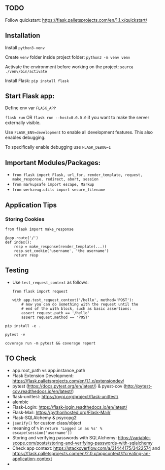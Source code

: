 ## TODO

Follow quickstart: https://flask.palletsprojects.com/en/1.1.x/quickstart/

## Installation

Install `python3-venv`

Create `venv` folder inside project folder: `python3 -m venv venv`

Activate the environment before working on the project: `source ./venv/bin/activate`

Install Flask: `pip install flask`

## Start Flask app:

Define env var `FLASK_APP`

`flask run` OR `flask run --host=0.0.0.0` if you want to make the server externally visible.

Use `FLASK_ENV=development` to enable all development features. This also enables debugging.

To specifically enable debugging use `FLASK_DEBUG=1`


## Important Modules/Packages:

- `from flask import Flask, url_for, render_template, request, make_response, redirect, abort, session`
- `from markupsafe import escape, Markup`
- `from werkzeug.utils import secure_filename`

## Application Tips

### Storing Cookies

```
from flask import make_response

@app.route('/')
def index():
    resp = make_response(render_template(...))
    resp.set_cookie('username', 'the username')
    return resp
```

## Testing

- Use `test_request_context` as follows:
    ```
    from flask import request

    with app.test_request_context('/hello', method='POST'):
        # now you can do something with the request until the
        # end of the with block, such as basic assertions:
        assert request.path == '/hello'
        assert request.method == 'POST'
    ```

```
pip install -e .

pytest -v

coverage run -m pytest && coverage report
```


## TO Check

- app.root_path vs app.instance_path
- Flask Extension Development: https://flask.palletsprojects.com/en/1.1.x/extensiondev/
- pytest (https://docs.pytest.org/en/latest/) & pyest-cov (http://pytest-cov.readthedocs.io/en/latest/)
- flask-unittest: https://pypi.org/project/flask-unittest/
- alembic
- Flask-Login: https://flask-login.readthedocs.io/en/latest/
- Flask-Mail: https://pythonhosted.org/Flask-Mail/
- Flask-SQLAlchemy & psycopg2
- `jsonify()` for custom class/object
- meaning of `%` in `return 'Logged in as %s' % escape(session['username'])`
- Storing and verifying passwords with SQLAlchemy: https://variable-scope.com/posts/storing-and-verifying-passwords-with-sqlalchemy
- Check app context: https://stackoverflow.com/a/31444175/3422574 and https://flask.palletsprojects.com/en/2.0.x/appcontext/#creating-an-application-context
- 

